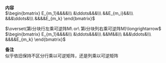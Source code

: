 **内容**  
$\begin{bmatrix}  
E_{m_1}&&&&\\\  
&\ddots&&&\\\  
&&E_{m_i}&&\\\  
&&&\ddots&\\\  
&&&&E_{m_k}  
\end{bmatrix}$  
  
$\overset{第i分块行左乘可逆阵M\ or\  第i分块列右乘可逆阵M}\longrightarrow$  
$\begin{bmatrix}  
E_{m_1}&&&&\\\  
&\ddots&&&\\\  
&&M&&\\\  
&&&\ddots&\\\  
&&&&E_{m_k}  
\end{bmatrix}$  
  
**备注**  
似乎依旧保持不区分行乘以可逆矩阵，还是列乘以可逆矩阵  
